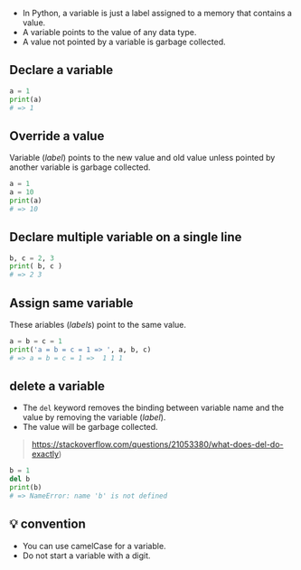 - In Python, a variable is just a label assigned to a memory that contains a value.
- A variable points to the value of any data type.
- A value not pointed by a variable is garbage collected.

## Declare a variable
```py
a = 1
print(a)
# => 1
```

## Override a value
Variable (_label_) points to the new value and old value unless pointed by another variable is garbage collected.

```py
a = 1
a = 10
print(a)
# => 10
```

## Declare multiple variable on a single line
```py
b, c = 2, 3
print( b, c )
# => 2 3
```

## Assign same variable
These ariables (_labels_) point to the same value.

```py
a = b = c = 1
print('a = b = c = 1 => ', a, b, c)
# => a = b = c = 1 =>  1 1 1
```

## delete a variable
- The `del` keyword removes the binding between variable name and the value by removing the variable (_label_).
- The value will be garbage collected.

> https://stackoverflow.com/questions/21053380/what-does-del-do-exactly)

```py
b = 1
del b
print(b)
# => NameError: name 'b' is not defined
```

## :bulb: convention
- You can use camelCase for a variable.
- Do not start a variable with a digit.
